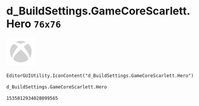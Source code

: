 # d_BuildSettings.GameCoreScarlett.Hero `76x76`
<img src="/img/d_BuildSettings.GameCoreScarlett.Hero.png" width=76 height=76>

``` CSharp
EditorGUIUtility.IconContent("d_BuildSettings.GameCoreScarlett.Hero")
```
```
d_BuildSettings.GameCoreScarlett.Hero
```
```
1535812934028099565
```
